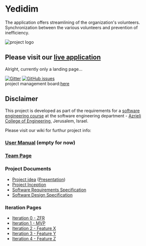 # Yedidim

The application offers streamlining of the organization's volunteers. Synchronization between the various volunteers and prevention of inefficiency.

![project logo](https://raw.githubusercontent.com/malkals/our-project/master/%D7%9C%D7%95%D7%92%D7%95%20%D7%99%D7%93%D7%99%D7%93%D7%99%D7%9D.png)

## Please visit our [live application](https://yedidim-project.firebaseapp.com/)
Alright, currently only a landing page...

[![Gitter](https://badges.gitter.im/Join%20Chat.svg)](https://gitter.im/yedidim_group/Lobby)
[![GitHub issues](https://img.shields.io/github/issues/jce-il/our-project.svg?style=flat)](https://github.com/malkals/our-project/issues) </br>
project management board:[here](https://github.com/malkals/Yedidim/projects/1)

## Disclaimer
This project is developed as part of the requirements for a [software engineering course](https://github.com/jce-il/se-class/wiki) at the software engineering department - [Azrieli College of Engineering](http://www.jce.ac.il/), Jerusalem, Israel.

Please visit our wiki for furthur project info: 

### [User Manual](https://github.com/malkals/our-project/wiki/User-Manual) (empty for now)
 
### [Team Page](https://github.com/malkals/our-project/wiki/Team-page)

### Project Documents
*  [Project idea](https://drive.google.com/file/d/0ByckaStEeMspWG5hUjcyeTJKZm8/view) ([Presentation](https://drive.google.com/file/d/0ByckaStEeMspTXF4VU8yMVlnTGc/view))<br>
 * [Project Inception](https://github.com/malkals/Yedidim/wiki/Inception)<br>
 * [Software Requirements Specification](https://github.com/malkals/Yedidim/wiki/SRS--software-requirements-specifications)<br>
*  [Software Design Specification](https://github.com/malkals/Yedidim/wiki/SDS-Software-Design-Specifications)
 
 ### Iteration Pages
*  [Iteration 0 - ZFR](https://github.com/malkals/Yedidim/wiki/Iteration-0-ZFR)<br>
 *  [Iteration 1 - MVP](https://github.com/malkals/Yedidim/wiki/Iteration-1-MVP)<br>
*  [Iteration 2 - Feature X](https://github.com/malkals/Yedidim/wiki/Iteration-2---Feature-X)<br>
 * [Iteration 3 - Feature Y]()<br>
* [Iteration 4 - Feature Z]()
